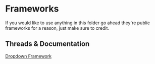 # Frameworks

If you would like to use anything in this folder go ahead they're public frameworks for a reason, just make sure to credit.

## Threads & Documentation

[Dropdown Framework](https://onetap.su/threads/release-rorys-customizable-jitter-v2-1-unhittable-updated-12-04-2019.12780/)
